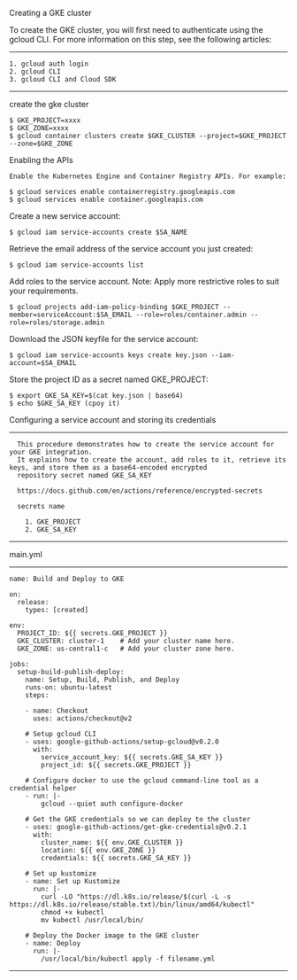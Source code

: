 Creating a GKE cluster

  To create the GKE cluster, you will first need to authenticate using the gcloud CLI. For more information on this step, see the following articles:

------------

    1. gcloud auth login
    2. gcloud CLI
    3. gcloud CLI and Cloud SDK
  
------------


create the gke cluster

    $ GKE_PROJECT=xxxx
    $ GKE_ZONE=xxxx
    $ gcloud container clusters create $GKE_CLUSTER --project=$GKE_PROJECT --zone=$GKE_ZONE
    
    
Enabling the APIs
  
    Enable the Kubernetes Engine and Container Registry APIs. For example:
    
    $ gcloud services enable containerregistry.googleapis.com
    $ gcloud services enable container.googleapis.com

Create a new service account:

    $ gcloud iam service-accounts create $SA_NAME
    
Retrieve the email address of the service account you just created:

    $ gcloud iam service-accounts list

Add roles to the service account. Note: Apply more restrictive roles to suit your requirements.

    $ gcloud projects add-iam-policy-binding $GKE_PROJECT --member=serviceAccount:$SA_EMAIL --role=roles/container.admin --role=roles/storage.admin
    
Download the JSON keyfile for the service account:

    $ gcloud iam service-accounts keys create key.json --iam-account=$SA_EMAIL
    
Store the project ID as a secret named GKE_PROJECT:

    $ export GKE_SA_KEY=$(cat key.json | base64)
    $ echo $GKE_SA_KEY (cpoy it)

Configuring a service account and storing its credentials

-------

      This procedure demonstrates how to create the service account for your GKE integration. 
      It explains how to create the account, add roles to it, retrieve its keys, and store them as a base64-encoded encrypted
      repository secret named GKE_SA_KEY 
      
      https://docs.github.com/en/actions/reference/encrypted-secrets
      
      secrets name 
      
        1. GKE_PROJECT
        2. GKE_SA_KEY
      
-------



main.yml

--------

    name: Build and Deploy to GKE

    on:
      release:
        types: [created]

    env:
      PROJECT_ID: ${{ secrets.GKE_PROJECT }}
      GKE_CLUSTER: cluster-1    # Add your cluster name here.
      GKE_ZONE: us-central1-c   # Add your cluster zone here.

    jobs:
      setup-build-publish-deploy:
        name: Setup, Build, Publish, and Deploy
        runs-on: ubuntu-latest
        steps:

        - name: Checkout
          uses: actions/checkout@v2

        # Setup gcloud CLI
        - uses: google-github-actions/setup-gcloud@v0.2.0
          with:
            service_account_key: ${{ secrets.GKE_SA_KEY }}
            project_id: ${{ secrets.GKE_PROJECT }}

        # Configure docker to use the gcloud command-line tool as a credential helper
        - run: |-
            gcloud --quiet auth configure-docker

        # Get the GKE credentials so we can deploy to the cluster
        - uses: google-github-actions/get-gke-credentials@v0.2.1
          with:
            cluster_name: ${{ env.GKE_CLUSTER }}
            location: ${{ env.GKE_ZONE }}
            credentials: ${{ secrets.GKE_SA_KEY }}

        # Set up kustomize
        - name: Set up Kustomize
          run: |-
            curl -LO "https://dl.k8s.io/release/$(curl -L -s https://dl.k8s.io/release/stable.txt)/bin/linux/amd64/kubectl"
            chmod +x kubectl
            mv kubectl /usr/local/bin/

        # Deploy the Docker image to the GKE cluster
        - name: Deploy
          run: |-
            /usr/local/bin/kubectl apply -f filename.yml
            
 -----------
 
